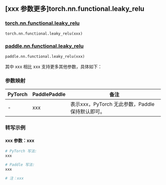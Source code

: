 ## [xxx 参数更多]torch.nn.functional.leaky_relu

### [torch.nn.functional.leaky_relu](https://pytorch.org/docs/1.13/generated/torch.nn.functional.leaky_relu.html#torch.nn.functional.leaky_relu)

```python
torch.nn.functional.leaky_relu(xxx)
```

### [paddle.nn.functional.leaky_relu](https://www.paddlepaddle.org.cn/documentation/docs/zh/api/paddle/nn/functional/leaky_relu_cn.html)

```python
paddle.nn.functional.leaky_relu(xxx)
```

其中 xxx 相比 xxx 支持更多其他参数，具体如下：

### 参数映射

| PyTorch | PaddlePaddle | 备注 |
| ------- | ------------ | ---- |
|    -    |    xxx    | 表示xxx，PyTorch 无此参数，Paddle 保持默认即可。 |

### 转写示例

#### xxx 参数：xxx
``` python
# PyTorch 写法:
xxx

# Paddle 写法:
xxx

# 注：xxx
```
